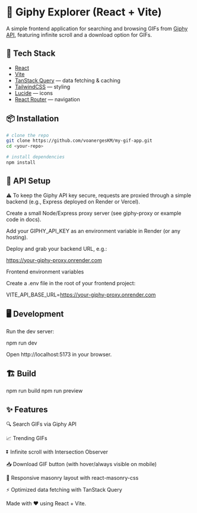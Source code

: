 # 🎥 Giphy Explorer (React + Vite)

A simple frontend application for searching and browsing GIFs from [Giphy API](https://developers.giphy.com/), featuring infinite scroll and a download option for GIFs.

## 🚀 Tech Stack

- [React](https://react.dev/)
- [Vite](https://vitejs.dev/)
- [TanStack Query](https://tanstack.com/query/latest) — data fetching & caching
- [TailwindCSS](https://tailwindcss.com/) — styling
- [Lucide](https://lucide.dev/) — icons
- [React Router](https://reactrouter.com/) — navigation

## 📦 Installation

```bash
# clone the repo
git clone https://github.com/voanergesKM/my-gif-app.git
cd <your-repo>

# install dependencies
npm install
```

## 🔑 API Setup

⚠️ To keep the Giphy API key secure, requests are proxied through a simple backend (e.g., Express deployed on Render
or Vercel).

Create a small Node/Express proxy server (see giphy-proxy or example code in docs).

Add your GIPHY_API_KEY as an environment variable in Render (or any hosting).

Deploy and grab your backend URL, e.g.:

https://your-giphy-proxy.onrender.com

Frontend environment variables

Create a .env file in the root of your frontend project:

VITE_API_BASE_URL=https://your-giphy-proxy.onrender.com

## 🖥️ Development

Run the dev server:

npm run dev

Open http://localhost:5173
in your browser.

## 🏗️ Build

npm run build
npm run preview

## ✨ Features

🔍 Search GIFs via Giphy API

📈 Trending GIFs

⏬ Infinite scroll with Intersection Observer

📥 Download GIF button (with hover/always visible on mobile)

🎨 Responsive masonry layout with react-masonry-css

⚡ Optimized data fetching with TanStack Query

Made with ❤️ using React + Vite.
